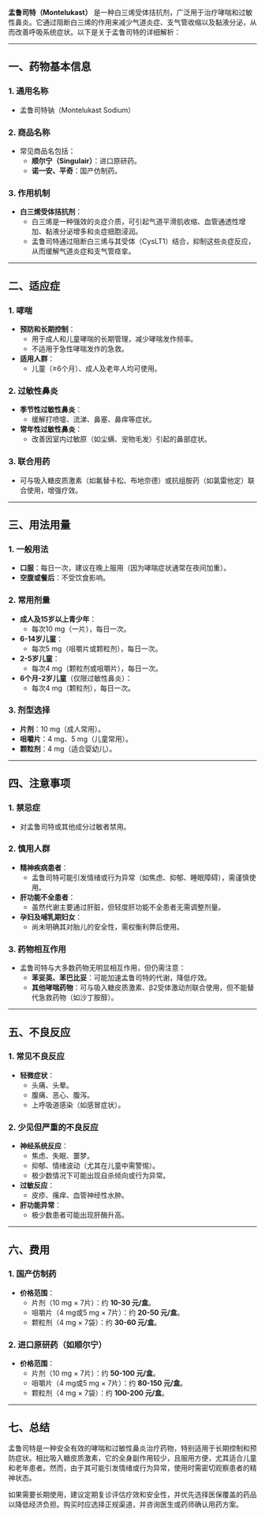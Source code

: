**孟鲁司特（Montelukast）** 是一种白三烯受体拮抗剂，广泛用于治疗哮喘和过敏性鼻炎。它通过阻断白三烯的作用来减少气道炎症、支气管收缩以及黏液分泌，从而改善呼吸系统症状。以下是关于孟鲁司特的详细解析：

---

## **一、药物基本信息**

### 1. **通用名称**
- 孟鲁司特钠（Montelukast Sodium）

### 2. **商品名称**
- 常见商品名包括：
  - **顺尔宁（Singulair）**：进口原研药。
  - **诺一安、平奇**：国产仿制药。

### 3. **作用机制**
- **白三烯受体拮抗剂**：
  - 白三烯是一种强效的炎症介质，可引起气道平滑肌收缩、血管通透性增加、黏液分泌增多和炎症细胞浸润。
  - 孟鲁司特通过阻断白三烯与其受体（CysLT1）结合，抑制这些炎症反应，从而缓解气道炎症和支气管痉挛。

---

## **二、适应症**

### 1. **哮喘**
- **预防和长期控制**：
  - 用于成人和儿童哮喘的长期管理，减少哮喘发作频率。
  - 不适用于急性哮喘发作的急救。
- **适用人群**：
  - 儿童（≥6个月）、成人及老年人均可使用。

### 2. **过敏性鼻炎**
- **季节性过敏性鼻炎**：
  - 缓解打喷嚏、流涕、鼻塞、鼻痒等症状。
- **常年性过敏性鼻炎**：
  - 改善因室内过敏原（如尘螨、宠物毛发）引起的鼻部症状。

### 3. **联合用药**
- 可与吸入糖皮质激素（如氟替卡松、布地奈德）或抗组胺药（如氯雷他定）联合使用，增强疗效。

---

## **三、用法用量**

### 1. **一般用法**
- **口服**：每日一次，建议在晚上服用（因为哮喘症状通常在夜间加重）。
- **空腹或餐后**：不受饮食影响。

### 2. **常用剂量**
- **成人及15岁以上青少年**：
  - 每次10 mg（一片），每日一次。
- **6-14岁儿童**：
  - 每次5 mg（咀嚼片或颗粒剂），每日一次。
- **2-5岁儿童**：
  - 每次4 mg（颗粒剂或咀嚼片），每日一次。
- **6个月-2岁儿童**（仅限过敏性鼻炎）：
  - 每次4 mg（颗粒剂），每日一次。

### 3. **剂型选择**
- **片剂**：10 mg（成人常用）。
- **咀嚼片**：4 mg、5 mg（儿童常用）。
- **颗粒剂**：4 mg（适合婴幼儿）。

---

## **四、注意事项**

### 1. **禁忌症**
- 对孟鲁司特或其他成分过敏者禁用。

### 2. **慎用人群**
- **精神疾病患者**：
  - 孟鲁司特可能引发情绪或行为异常（如焦虑、抑郁、睡眠障碍），需谨慎使用。
- **肝功能不全患者**：
  - 虽然代谢主要通过肝脏，但轻度肝功能不全患者无需调整剂量。
- **孕妇及哺乳期妇女**：
  - 尚未明确其对胎儿的安全性，需权衡利弊后使用。

### 3. **药物相互作用**
- 孟鲁司特与大多数药物无明显相互作用，但仍需注意：
  - **苯妥英、苯巴比妥**：可能加速孟鲁司特的代谢，降低疗效。
  - **其他哮喘药物**：可与吸入糖皮质激素、β2受体激动剂联合使用，但不能替代急救药物（如沙丁胺醇）。

---

## **五、不良反应**

### 1. **常见不良反应**
- **轻微症状**：
  - 头痛、头晕。
  - 腹痛、恶心、腹泻。
  - 上呼吸道感染（如感冒症状）。

### 2. **少见但严重的不良反应**
- **神经系统反应**：
  - 焦虑、失眠、噩梦。
  - 抑郁、情绪波动（尤其在儿童中需警惕）。
  - 极少数情况下可能出现自杀倾向或行为异常。
- **过敏反应**：
  - 皮疹、瘙痒、血管神经性水肿。
- **肝功能异常**：
  - 极少数患者可能出现肝酶升高。

---

## **六、费用**

### 1. **国产仿制药**
- **价格范围**：
  - 片剂（10 mg × 7片）：约 **10-30 元/盒**。
  - 咀嚼片（4 mg或5 mg × 7片）：约 **20-50 元/盒**。
  - 颗粒剂（4 mg × 7袋）：约 **30-60 元/盒**。

### 2. **进口原研药（如顺尔宁）**
- **价格范围**：
  - 片剂（10 mg × 7片）：约 **50-100 元/盒**。
  - 咀嚼片（4 mg或5 mg × 7片）：约 **80-150 元/盒**。
  - 颗粒剂（4 mg × 7袋）：约 **100-200 元/盒**。

---

## **七、总结**

孟鲁司特是一种安全有效的哮喘和过敏性鼻炎治疗药物，特别适用于长期控制和预防症状。相比吸入糖皮质激素，它的全身副作用较少，且服用方便，尤其适合儿童和老年患者。然而，由于其可能引发情绪或行为异常，使用时需密切观察患者的精神状态。

如果需要长期使用，建议定期复诊评估疗效和安全性，并优先选择医保覆盖的药品以降低经济负担。购买时应选择正规渠道，并咨询医生或药师确认用药方案。